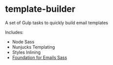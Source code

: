 # template-builder

A set of Gulp tasks to quickly build email templates

Includes:
- Node Sass
- Nunjucks Templating
- Styles Inlining
- [Foundation for Emails Sass](http://foundation.zurb.com/emails/docs/sass.html)
